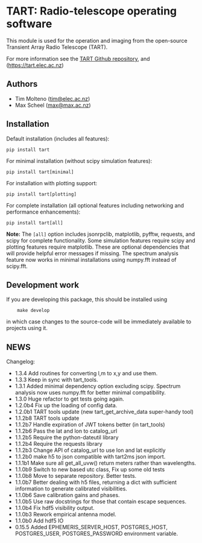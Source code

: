 # TART: Radio-telescope operating software

This module is used for the operation and imaging from the open-source Transient Array Radio Telescope (TART).

For more information see the [TART Github repository](https://github.com/tmolteno/tart_modules), and (https://tart.elec.ac.nz)

## Authors

* Tim Molteno (tim@elec.ac.nz)
* Max Scheel (max@max.ac.nz)

## Installation

Default installation (includes all features):
```
pip install tart
```

For minimal installation (without scipy simulation features):
```
pip install tart[minimal]
```

For installation with plotting support:
```
pip install tart[plotting]
```

For complete installation (all optional features including networking and performance enhancements):
```
pip install tart[all]
```

**Note:** The `[all]` option includes jsonrpclib, matplotlib, pyfftw, requests, and scipy for complete functionality. Some simulation features require scipy and plotting features require matplotlib. These are optional dependencies that will provide helpful error messages if missing. The spectrum analysis feature now works in minimal installations using numpy.fft instead of scipy.fft.

## Development work

If you are developing this package, this should be installed using
```
	make develop
```
in which case changes to the source-code will be immediately available to projects using it.


## NEWS

Changelog:

* 1.3.4   Add routines for converting l,m to x,y and use them.
* 1.3.3   Keep in sync with tart_tools.
* 1.3.1   Added minimal dependency option excluding scipy. Spectrum analysis now uses numpy.fft for better minimal compatibility.
* 1.3.0   Huge refactor to get tests going again.
* 1.2.0b4 Fix up the loading of config data.
* 1.2.0b1 TART tools update (new tart_get_archive_data super-handy tool)
* 1.1.2b8 TART tools update
* 1.1.2b7 Handle expiration of JWT tokens better (in tart_tools)
* 1.1.2b6 Pass the lat and lon to catalog_url
* 1.1.2b5 Require the python-dateutil library
* 1.1.2b4 Require the requests library
* 1.1.2b3 Change API of catalog_url to use lon and lat explicitly
* 1.1.2b0 make h5 to json compatible with tart2ms json import.
* 1.1.1b1 Make sure all get_all_uvw() return meters rather than wavelengths.
* 1.1.0b9 Switch to new based utc class,
		  Fix up some old tests
* 1.1.0b8 Move to separate repository.
		  Better tests.
* 1.1.0b7 Better dealing with h5 files, returning a dict with sufficient information to generate calibrated visibilities.
* 1.1.0b6 Save calibration gains and phases.
* 1.1.0b5 Use raw docstrings for those that contain escape sequences.
* 1.1.0b4 Fix hdf5 visibility output.
* 1.1.0b3 Rework empirical antenna model.
* 1.1.0b0 Add hdf5 IO
* 0.15.5  Added EPHEMERIS_SERVER_HOST, POSTGRES_HOST, POSTGRES_USER, POSTGRES_PASSWORD environment variable.
